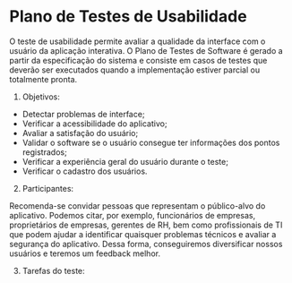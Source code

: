 # Plano de Testes de Usabilidade

O teste de usabilidade permite avaliar a qualidade da interface com o usuário da aplicação interativa. O Plano de Testes de Software é gerado a partir da especificação do sistema e consiste em casos de testes que deverão ser executados quando a implementação estiver parcial ou totalmente pronta.

1. Objetivos:
   
-	Detectar problemas de interface;
-	Verificar a acessibilidade do aplicativo;
-	Avaliar a satisfação do usuário;
-	Validar o software se o usuário consegue ter informações dos pontos registrados;
-	Verificar a experiência geral do usuário durante o teste;
-	Verificar o cadastro dos usuários.

2. Participantes:

Recomenda-se convidar pessoas que representam o público-alvo do aplicativo. Podemos citar, por exemplo, funcionários de empresas, proprietários de empresas, gerentes de RH, bem como profissionais de TI que podem ajudar a identificar quaisquer problemas técnicos e avaliar a segurança do aplicativo. Dessa forma, conseguiremos diversificar nossos usuários e teremos um feedback melhor.

3. Tarefas do teste: 

